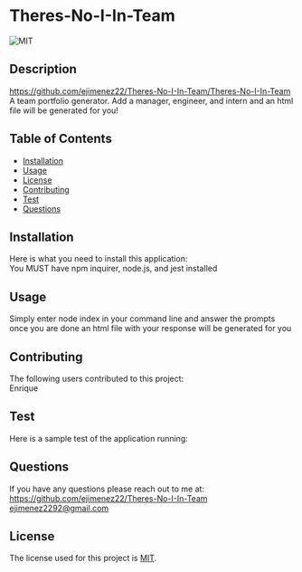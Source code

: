   # Theres-No-I-In-Team
  
  ![MIT](https://img.shields.io/badge/License-MIT-yellow.svg)
  
  ## Description 
  https://github.com/ejimenez22/Theres-No-I-In-Team/Theres-No-I-In-Team
  <br />
  A team portfolio generator. Add a manager, engineer, and intern and an html file will be generated for you!
  ## Table of Contents
  * [Installation](#Installation)
  * [Usage](#Usage)
  * [License](#License)
  * [Contributing](#Contributing)
  * [Test](#Test)
  * [Questions](#Questions)
  ## Installation
  Here is what you need to install this application: 
  <br />
  You MUST have npm inquirer, node.js, and jest installed 
  ## Usage
  Simply enter node index in your command line and answer the prompts once you are done an html file with your response will be generated for you
  ## Contributing
  The following users contributed to this project:
  <br />
  Enrique
  ## Test
  Here is a sample test of the application running:
  <br />
  ## Questions
  If you have any questions please reach out to me at:
  <br />
  https://github.com/ejimenez22/Theres-No-I-In-Team
  <br />
  ejimenez2292@gmail.com
  <br />
  
  ## License
  The license used for this project is [MIT](#License).
  

